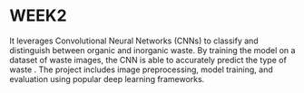 # WEEK2
It leverages Convolutional Neural Networks (CNNs) to classify and distinguish between organic and inorganic waste. By training the model on a dataset of waste images, the CNN is able to accurately predict the type of waste . The project includes image preprocessing, model training, and evaluation using popular deep learning frameworks.
